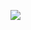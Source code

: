 ![](https://bat.bing.com/action/0?ti=56018282&Ver=2&mid=7f0226a9-a0b1-4b23-9565-632663f91f6c&sid=201ffde0635411ee902411d77b750559&vid=20202bf0635411ee9ac03f2e618b0b9f&vids=0&msclkid=N&pi=0&lg=en-US&sw=800&sh=600&sc=24&nwd=1&tl=Shortform%20%7C%20Astrophysics%20for%20People%20in%20a%20Hurry&p=https%3A%2F%2Fwww.shortform.com%2Fapp%2Fbook%2Fastrophysics-for-people-in-a-hurry%2Fexercise-consider-your-place-in-the-cosmos&r=&lt=263&evt=pageLoad&sv=1&rn=652991)
